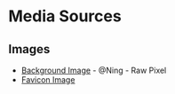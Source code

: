 # Media Sources

## Images
- [Background Image](https://www.rawpixel.com/image/2288877/free-illustration-image-background-green-ombre-watercolor) - @Ning - Raw Pixel
- [Favicon Image]()